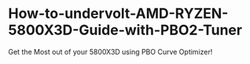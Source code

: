 # How-to-undervolt-AMD-RYZEN-5800X3D-Guide-with-PBO2-Tuner
Get the Most out of your 5800X3D using PBO Curve Optimizer!
